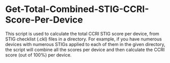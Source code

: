 # Get-Total-Combined-STIG-CCRI-Score-Per-Device
This script is used to calculate the total CCRI STIG score per device, from STIG checklist (.ckl) files in a directory. For example, if you have numerous devices with numerous STIGs applied to each of them in the given directory, the script will combine all the scores per device and then calculate the CCRI score (out of 100%) per device.
